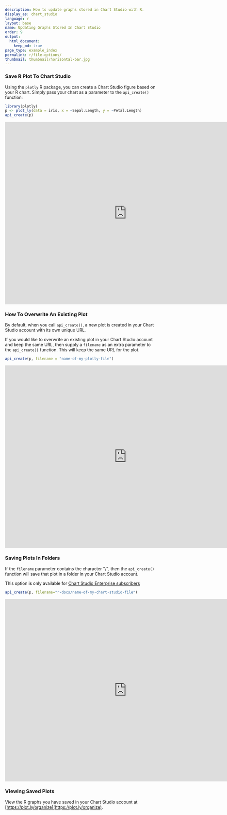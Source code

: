 ```yaml
---
description: How to update graphs stored in Chart Studio with R.
display_as: chart_studio
language: r
layout: base
name: Updating Graphs Stored In Chart Studio
order: 9
output:
  html_document:
    keep_md: true
page_type: example_index
permalink: r/file-options/
thumbnail: thumbnail/horizontal-bar.jpg
---
```



### Save R Plot To Chart Studio

Using the `plotly` R package, you can create a Chart Studio figure based on your R chart. Simply pass your chart as a parameter to the `api_create()` function:


```r
library(plotly)
p <- plot_ly(data = iris, x = ~Sepal.Length, y = ~Petal.Length)
api_create(p)
```

<iframe src="https://plot.ly/~RPlotBot/6092.embed" width="800" height="600" id="igraph" scrolling="no" seamless="seamless" frameBorder="0"> </iframe>

### How To Overwrite An Existing Plot

By default, when you call `api_create()`, a new plot is created in your Chart Studio account with its own unique URL.

If you would like to overwrite an existing plot in your Chart Studio account and keep the same URL, then supply a `filename` as an extra parameter to the `api_create()` function. This will keep the same URL for the plot. 


```r
api_create(p, filename = "name-of-my-plotly-file")
```

<iframe src="https://plot.ly/~RPlotBot/505.embed" width="800" height="600" id="igraph" scrolling="no" seamless="seamless" frameBorder="0"> </iframe>

### Saving Plots In Folders

If the `filename` parameter contains the character "/", then the `api_create()` function will save that plot in a folder in your Chart Studio account. 

This option is only available for [Chart Studio Enterprise subscribers](https://plot.ly/online-chart-maker/)


```r
api_create(p, filename="r-docs/name-of-my-chart-studio-file")
```

<iframe src="https://plot.ly/~RPlotBot/6029.embed" width="800" height="600" id="igraph" scrolling="no" seamless="seamless" frameBorder="0"> </iframe>

### Viewing Saved Plots

View the R graphs you have saved in your Chart Studio account at [https://plot.ly/organize](https://plot.ly/organize).
